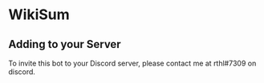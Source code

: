 # WikiSum

## Adding to your Server
To invite this bot to your Discord server, please contact me at rthl#7309 on discord.